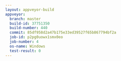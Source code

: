```yaml
---
layout: appveyor-build
appveyor:
  branch: master
  build-id: 37751350
  build-number: 440
  commit: 85df958d2a47b175e33ed39527f65b867794bf2a
  job-id: p2pg0uowx1smx0eo
  job-number: 4
  os-name: Windows
  test-result: 0
---
```

